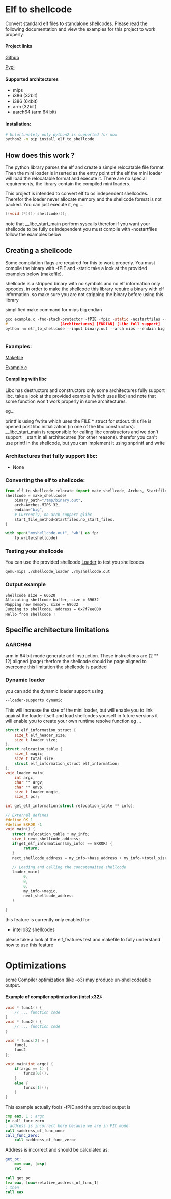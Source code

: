 # Elf to shellcode
Convert standard elf files to standalone shellcodes.
Please read the following documentation and view the examples for this project to work properly

#### Project links
[Github](https://github.com/jonatanSh/elf_to_shellcode)

[Pypi](https://pypi.org/project/elf-to-shellcode/)

#### Supported architectures
* mips
* i386 (32bit)
* i386 (64bit)
* arm (32bit)
* aarch64 (arm 64 bit)

#### Installation:
```bash
# Unfortunately only python2 is supported for now
python2 -m pip install elf_to_shellcode
```

## How does this work ?
The python library parses the elf and create a simple relocatable file format
Then the mini loader is inserted as the entry point of the elf the mini loader
will load the relocatable format and execute it.
There are no special requirements, the library contain the compiled
mini loaders.

This project is intended to convert elf to os independent shellcodes.
Therefor the loader never allocate memory and the shellcode format is not packed.
You can just execute it, eg ...
```c
((void (*)()) shellcode)();
```
note that __libc_start_main perform syscalls
therefor if you want your shellcode to be fully os independent you must compile with -nostartfiles
follow the examples below

## Creating a shellcode

Some compilation flags are required for this to work properly.
You must compile the binary with -fPIE and -static take a look at the provided examples below
(makefile).

shellcode is a stripped binary with no symbols and no elf information only opcodes, in order 
to make the shellcode this library require a binary with elf information.
so make sure you are not stripping the binary before using this library

simplified make command for mips big endian

```c
gcc example.c -fno-stack-protector -fPIE -fpic -static -nostartfiles --entry=main -o binary.out
#                       [Architectures] [ENDIAN] [Libc full support]
python -m elf_to_shellcode --input binary.out --arch mips --endain big
                                         
```

### Examples:

[Makefile](https://github.com/jonatanSh/elf_to_shellcode/blob/master/examples/Makefile)

[Example.c](https://github.com/jonatanSh/elf_to_shellcode/blob/master/examples/example.c)

#### Compiling with libc
Libc has destructors and constructors only some architectures fully support libc.
take a look at the provided example (which uses libc) and note that some function won't work properly in some architectures.

eg...

printf is using fwrite which uses the FILE * struct for stdout.
this file is opened post libc initialization (in one of the libc constructors).
__libc_start_main is responsible for calling libc constructors and we don't support __start in all architecutres (for other reasons).
therefor you can't use printf in the shellcode, but you can implement it using snprintf and write

### Architectures that fully support libc:

* None

### Converting the elf to shellcode:

```python
from elf_to_shellcode.relocate import make_shellcode, Arches, Startfiles
shellcode = make_shellcode(
    binary_path="/tmp/binary.out",
    arch=Arches.MIPS_32,
    endian="big",
    # Currently, no arch support glibc
    start_file_method=Startfiles.no_start_files, 
)

with open("myshellcode.out", 'wb') as fp:
    fp.write(shellcode)
```


### Testing your shellcode
You can use the provided shellcode
[Loader](https://github.com/jonatanSh/elf_to_shellcode/tree/master/shellcode_loader)
to test you shellcodes

```bash
qemu-mips ./shellcode_loader ./myshellcode.out
```

### Output example
```bash
Shellcode size = 66620
Allocating shellcode buffer, size = 69632
Mapping new memory, size = 69632
Jumping to shellcode, address = 0x7f7ee000
Hello from shellcode !
```

## Specific architecture limitations

### AARCH64

arm in 64 bit mode generate adrl instruction.
These instructions are (2 ** 12) aligned (page) therfore the shellcode should be
page aligned to overcome this limitation the shellcode is padded


### Dynamic loader
you can add the dynamic loader support using
```bash
--loader-supports dynamic
```
This will increase the size of the mini loader, but will enable you to link against the loader itself
and load shellcodes yourself
in future versions it will enable you to create your own runtime resolve function
eg ...
```c
struct elf_information_struct {
    size_t elf_header_size;
    size_t loader_size;
};
struct relocation_table {
    size_t magic;
    size_t total_size;
    struct elf_information_struct elf_information;
};
void loader_main(
    int argc, 
    char ** argv, 
    char ** envp,
    size_t loader_magic,
    size_t pc);

int get_elf_information(struct relocation_table ** info);

// External defines
#define OK 1
#define ERROR -1
void main() {
   struct relocation_table * my_info;
   size_t next_shellcode_address;
   if(get_elf_information(&my_info) == ERROR) {
        return;
   }
   next_shellcode_address = my_info->base_address + my_info->total_size;
   
   // Loading and calling the concatenaited shellcode
   loader_main(
        0,
        0,
        0,
        my_info->magic,
        next_shellcode_address
   )
 
}
```

this feature is currently only enabled for:
* intel x32 shellcodes

please take a look at the elf_features test and makefile to fully understand how to use this feature

# Optimizations
some Compiler optimization (like -o3) may produce un-shellcodeable output.
#### Example of compiler optimization (intel x32):

```c
void * func1() {
    // ... function code
}
void * func2() {
    // ... function code
}

void * funcs[2] = {
    func1,
    func2
};

void main(int argc) {
    if(argc == 1) {
        funcs[0]();    
    }
    else {
        funcs[1]();
    }
}

```
This example actually fools -fPIE and the provided output is

```asm
cmp eax, 1 ; argc
je call_func_zero
; address is incorrect here because we are in PIC mode
call <address_of_func_one> 
call_func_zero:
    call <address_of_func_zero>
```
Address is incorrect and should be calculated as:
```asm
get_pc:
    mov eax, [esp]
    ret

call get_pc
lea eax, [eax+relative_address_of_func_1]
; then
call eax
```
